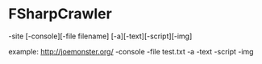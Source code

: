 # FSharpCrawler
-site [-console][-file filename] [-a][-text][-script][-img]

example: http://joemonster.org/ -console -file test.txt -a -text -script -img
